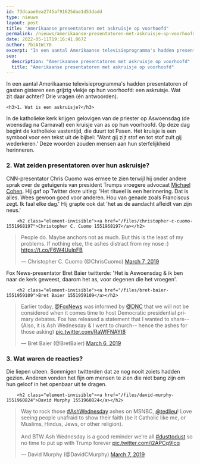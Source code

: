 ```yaml
---
id: 73dcaae6ea2745af91625dae1d53dadd
type: nieuws
layout: post
title: "Amerikaanse presentatoren met askruisje op voorhoofd"
permalink: /nieuws/amerikaanse-presentatoren-met-askruisje-op-voorhoofd/
date: 2022-05-11T19:16:41.067Z
author: 7biA1WiYB
excerpt: "In een aantal Amerikaanse televisieprogramma's hadden presentatoren of gasten gisteren een grijzig vlekje op hun voorhoofd: een askruisje. Wat zit daar achter? Drie vragen (én antwoorden).  "
seo:
  description: "Amerikaanse presentatoren met askruisje op voorhoofd"
  title: "Amerikaanse presentatoren met askruisje op voorhoofd"
---
```

In een aantal Amerikaanse televisieprogramma's hadden presentatoren of gasten gisteren een grijzig vlekje op hun voorhoofd: een askruisje. Wat zit daar achter? Drie vragen (én antwoorden).  

    <h3>1. Wat is een askruisje?</h3>
<p>In de katholieke kerk krijgen gelovigen van de priester op Aswoensdag (de woensdag na Carnaval) een kruisje van as op hun voorhoofd. Op deze dag begint de katholieke vastentijd, die duurt tot Pasen. Het kruisje is een symbool voor een tekst uit de bijbel: 'Want gij zijt stof en tot stof zult gij wederkeren.' Deze woorden zouden mensen aan hun sterfelijkheid herinneren.</p>
<h3>2. Wat zeiden presentatoren over hun askruisje?</h3>
<p>CNN-presentator Chris Cuomo was ermee te zien terwijl hij onder andere sprak over de getuigenis van president Trumps vroegere advocaat <a href="https://original.sevendays.nl/nieuws/trump-de-knel-door-beschuldigingen" target="_blank">Michael Cohen</a>. Hij gaf op Twitter deze uitleg: 'Het ritueel is een herinnering. Dat is alles. Wees gewoon goed voor anderen. Hou van genade zoals Franciscus zegt. Ik faal elke dag.' Hij grapte ook dat 'het as de aandacht afleidt van zijn neus.' <div class="media media-element-container media-default"><div id="file-536442" class="file file-document file-text-oembed">

        <h2 class="element-invisible"><a href="/files/christopher-c-cuomo-1551968197">Christopher C. Cuomo 1551968197</a></h2>
    
  
  <div class="content">
    
<blockquote class="twitter-tweet" data-width="550"><p lang="en" dir="ltr">People do. Maybe anchors not as much. But this is the least of my problems. If nothing else, the ashes distract from my nose :) <a href="https://t.co/F6W4UuIpFB">https://t.co/F6W4UuIpFB</a></p>&mdash; Christopher C. Cuomo (@ChrisCuomo) <a href="https://twitter.com/ChrisCuomo/status/1103503150688976897?ref_src=twsrc%5Etfw">March 7, 2019</a></blockquote>
<script async="" src="https://platform.twitter.com/widgets.js" charset="utf-8"></script>
  </div>

  
</div>
</div>Fox News-presentator Bret Baier twitterde: 'Het is Aswoensdag &amp; ik ben naar de kerk geweest, daarom het as, voor degenen die het vroegen'. <div class="media media-element-container media-default"><div id="file-536420" class="file file-document file-text-oembed">

        <h2 class="element-invisible"><a href="/files/bret-baier-1551959109">Bret Baier 1551959109</a></h2>
    
  
  <div class="content">
    
<blockquote class="twitter-tweet" data-width="550"><p lang="en" dir="ltr">Earlier today, <a href="https://twitter.com/FoxNews?ref_src=twsrc%5Etfw">@FoxNews</a> was informed by <a href="https://twitter.com/DNC?ref_src=twsrc%5Etfw">@DNC</a> that we will not be considered when it comes time to host Democratic presidential primary debates. Fox has released a statement that I wanted to share--<br>(Also, it is Ash Wednesday &amp; I went to church-- hence the ashes for those asking) <a href="https://t.co/RaWfFNAYt8">pic.twitter.com/RaWfFNAYt8</a></p>&mdash; Bret Baier (@BretBaier) <a href="https://twitter.com/BretBaier/status/1103435677369360389?ref_src=twsrc%5Etfw">March 6, 2019</a></blockquote>
<script async="" src="https://platform.twitter.com/widgets.js" charset="utf-8"></script>
  </div>

  
</div>
</div>
<h3>3. Wat waren de reacties?</h3>
<p>Die liepen uiteen. Sommigen twitterden dat ze nog nooit zoiets hadden gezien. Anderen vonden het fijn om mensen te zien die niet bang zijn om hun geloof in het openbaar uit te dragen.</p>
<p><div class="media media-element-container media-default"><div id="file-536421" class="file file-document file-text-oembed">

        <h2 class="element-invisible"><a href="/files/david-murphy-1551960824">David Murphy 1551960824</a></h2>
    
  
  <div class="content">
    
<blockquote class="twitter-tweet" data-width="550"><p lang="en" dir="ltr">Way to rock those <a href="https://twitter.com/hashtag/AshWednesday?src=hash&amp;ref_src=twsrc%5Etfw">#AshWednesday</a> ashes on MSNBC, <a href="https://twitter.com/tedlieu?ref_src=twsrc%5Etfw">@tedlieu</a>! Love seeing people unafraid to show their faith (be it Catholic like me, or Muslims, Hindus, Jews, or other religion).<br><br>And BTW Ash Wednesday is a good reminder we’re all <a href="https://twitter.com/hashtag/dusttodust?src=hash&amp;ref_src=twsrc%5Etfw">#dusttodust</a> so no time to put up with Trump forever <a href="https://t.co/i2APCq9Icq">pic.twitter.com/i2APCq9Icq</a></p>&mdash; David Murphy (@DavidCMurphy) <a href="https://twitter.com/DavidCMurphy/status/1103453720174460929?ref_src=twsrc%5Etfw">March 7, 2019</a></blockquote>
<script async="" src="https://platform.twitter.com/widgets.js" charset="utf-8"></script>
  </div>

  
</div>
</div>  
